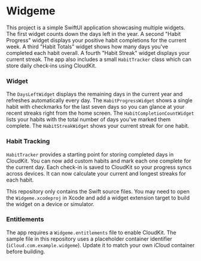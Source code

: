 # Widgeme

This project is a simple SwiftUI application showcasing multiple widgets. The first
widget counts down the days left in the year. A second "Habit Progress" widget
displays your positive habit completions for the current week. A third "Habit Totals"
widget shows how many days you've completed each habit overall. A fourth "Habit Streak" widget displays your current streak. The app also
includes a small `HabitTracker` class which can store daily check‑ins using
CloudKit.

### Widget

The `DaysLeftWidget` displays the remaining days in the current year and
refreshes automatically every day. The `HabitProgressWidget` shows a single
habit with checkmarks for the last seven days so you can glance at your recent
streaks right from the home screen. The `HabitCompletionCountWidget` lists your
habits with the total number of days you've marked them complete. The `HabitStreakWidget` shows your current streak for one habit.

### Habit Tracking

`HabitTracker` provides a starting point for storing completed days in
CloudKit. You can now add custom habits and mark each one complete for the
current day. Each check-in is saved to CloudKit so your progress syncs across
devices. It can now calculate your current and longest streaks for each habit.

This repository only contains the Swift source files. You may need to open the
`Widgeme.xcodeproj` in Xcode and add a widget extension target to build the
widget on a device or simulator.

### Entitlements

The app requires a `Widgeme.entitlements` file to enable CloudKit. The sample file in this repository uses a placeholder container identifier (`iCloud.com.example.widgeme`). Update it to match your own iCloud container before building.
